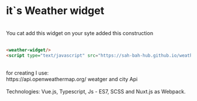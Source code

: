 <h1> it`s Weather widget </h1><br>
You cat add this widget on your syte added this construction <br>
<br>

```html
<weather-widget/>
<script type="text/javascript" src="https://sah-bah-hub.github.io/weatherReport/widget.js"></script>
```
<br>
for creating I use: <br>
https://api.openweathermap.org/ weatger and city Api <br>
<br>
Technologies: Vue.js, Typescript, Js - ES7, SCSS and Nuxt.js as Webpack.<br>
